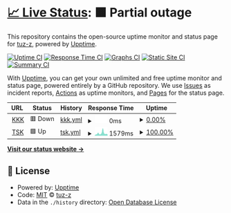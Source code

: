 # [📈 Live Status](https://upcheck.tuzz.dev): <!--live status--> **🟧 Partial outage**

This repository contains the open-source uptime monitor and status page for [tuz-z](https://upcheck.tuzz.dev), powered by [Upptime](https://github.com/upptime/upptime).

[![Uptime CI](https://github.com/tuz-z/upp/workflows/Uptime%20CI/badge.svg)](https://github.com/tuz-z/upp/actions?query=workflow%3A%22Uptime+CI%22)
[![Response Time CI](https://github.com/tuz-z/upp/workflows/Response%20Time%20CI/badge.svg)](https://github.com/tuz-z/upp/actions?query=workflow%3A%22Response+Time+CI%22)
[![Graphs CI](https://github.com/tuz-z/upp/workflows/Graphs%20CI/badge.svg)](https://github.com/tuz-z/upp/actions?query=workflow%3A%22Graphs+CI%22)
[![Static Site CI](https://github.com/tuz-z/upp/workflows/Static%20Site%20CI/badge.svg)](https://github.com/tuz-z/upp/actions?query=workflow%3A%22Static+Site+CI%22)
[![Summary CI](https://github.com/tuz-z/upp/workflows/Summary%20CI/badge.svg)](https://github.com/tuz-z/upp/actions?query=workflow%3A%22Summary+CI%22)

With [Upptime](https://upptime.js.org), you can get your own unlimited and free uptime monitor and status page, powered entirely by a GitHub repository. We use [Issues](https://github.com/tuz-z/upp/issues) as incident reports, [Actions](https://github.com/tuz-z/upp/actions) as uptime monitors, and [Pages](https://upcheck.tuzz.dev) for the status page.

<!--start: status pages-->
<!-- This summary is generated by Upptime (https://github.com/upptime/upptime) -->
<!-- Do not edit this manually, your changes will be overwritten -->
<!-- prettier-ignore -->
| URL | Status | History | Response Time | Uptime |
| --- | ------ | ------- | ------------- | ------ |
| <img alt="" src="https://icons.duckduckgo.com/ip3/www.kkk.tsk.tr.ico" height="13"> [KKK](https://www.kkk.tsk.tr) | 🟥 Down | [kkk.yml](https://github.com/tuz-z/upp/commits/HEAD/history/kkk.yml) | <details><summary><img alt="Response time graph" src="./graphs/kkk/response-time-week.png" height="20"> 0ms</summary><br><a href="https://upcheck.tuzz.dev/history/kkk"><img alt="Response time 4787" src="https://img.shields.io/endpoint?url=https%3A%2F%2Fraw.githubusercontent.com%2Ftuz-z%2Fupp%2FHEAD%2Fapi%2Fkkk%2Fresponse-time.json"></a><br><a href="https://upcheck.tuzz.dev/history/kkk"><img alt="24-hour response time 0" src="https://img.shields.io/endpoint?url=https%3A%2F%2Fraw.githubusercontent.com%2Ftuz-z%2Fupp%2FHEAD%2Fapi%2Fkkk%2Fresponse-time-day.json"></a><br><a href="https://upcheck.tuzz.dev/history/kkk"><img alt="7-day response time 0" src="https://img.shields.io/endpoint?url=https%3A%2F%2Fraw.githubusercontent.com%2Ftuz-z%2Fupp%2FHEAD%2Fapi%2Fkkk%2Fresponse-time-week.json"></a><br><a href="https://upcheck.tuzz.dev/history/kkk"><img alt="30-day response time 0" src="https://img.shields.io/endpoint?url=https%3A%2F%2Fraw.githubusercontent.com%2Ftuz-z%2Fupp%2FHEAD%2Fapi%2Fkkk%2Fresponse-time-month.json"></a><br><a href="https://upcheck.tuzz.dev/history/kkk"><img alt="1-year response time 4953" src="https://img.shields.io/endpoint?url=https%3A%2F%2Fraw.githubusercontent.com%2Ftuz-z%2Fupp%2FHEAD%2Fapi%2Fkkk%2Fresponse-time-year.json"></a></details> | <details><summary><a href="https://upcheck.tuzz.dev/history/kkk">0.00%</a></summary><a href="https://upcheck.tuzz.dev/history/kkk"><img alt="All-time uptime 84.72%" src="https://img.shields.io/endpoint?url=https%3A%2F%2Fraw.githubusercontent.com%2Ftuz-z%2Fupp%2FHEAD%2Fapi%2Fkkk%2Fuptime.json"></a><br><a href="https://upcheck.tuzz.dev/history/kkk"><img alt="24-hour uptime 0.00%" src="https://img.shields.io/endpoint?url=https%3A%2F%2Fraw.githubusercontent.com%2Ftuz-z%2Fupp%2FHEAD%2Fapi%2Fkkk%2Fuptime-day.json"></a><br><a href="https://upcheck.tuzz.dev/history/kkk"><img alt="7-day uptime 0.00%" src="https://img.shields.io/endpoint?url=https%3A%2F%2Fraw.githubusercontent.com%2Ftuz-z%2Fupp%2FHEAD%2Fapi%2Fkkk%2Fuptime-week.json"></a><br><a href="https://upcheck.tuzz.dev/history/kkk"><img alt="30-day uptime 1.38%" src="https://img.shields.io/endpoint?url=https%3A%2F%2Fraw.githubusercontent.com%2Ftuz-z%2Fupp%2FHEAD%2Fapi%2Fkkk%2Fuptime-month.json"></a><br><a href="https://upcheck.tuzz.dev/history/kkk"><img alt="1-year uptime 62.42%" src="https://img.shields.io/endpoint?url=https%3A%2F%2Fraw.githubusercontent.com%2Ftuz-z%2Fupp%2FHEAD%2Fapi%2Fkkk%2Fuptime-year.json"></a></details>
| <img alt="" src="https://www.kkk.tsk.tr/img/linkler/genelkurmay.png" height="13"> [TSK](https://www.tsk.tr) | 🟩 Up | [tsk.yml](https://github.com/tuz-z/upp/commits/HEAD/history/tsk.yml) | <details><summary><img alt="Response time graph" src="./graphs/tsk/response-time-week.png" height="20"> 1579ms</summary><br><a href="https://upcheck.tuzz.dev/history/tsk"><img alt="Response time 1262" src="https://img.shields.io/endpoint?url=https%3A%2F%2Fraw.githubusercontent.com%2Ftuz-z%2Fupp%2FHEAD%2Fapi%2Ftsk%2Fresponse-time.json"></a><br><a href="https://upcheck.tuzz.dev/history/tsk"><img alt="24-hour response time 1061" src="https://img.shields.io/endpoint?url=https%3A%2F%2Fraw.githubusercontent.com%2Ftuz-z%2Fupp%2FHEAD%2Fapi%2Ftsk%2Fresponse-time-day.json"></a><br><a href="https://upcheck.tuzz.dev/history/tsk"><img alt="7-day response time 1579" src="https://img.shields.io/endpoint?url=https%3A%2F%2Fraw.githubusercontent.com%2Ftuz-z%2Fupp%2FHEAD%2Fapi%2Ftsk%2Fresponse-time-week.json"></a><br><a href="https://upcheck.tuzz.dev/history/tsk"><img alt="30-day response time 1316" src="https://img.shields.io/endpoint?url=https%3A%2F%2Fraw.githubusercontent.com%2Ftuz-z%2Fupp%2FHEAD%2Fapi%2Ftsk%2Fresponse-time-month.json"></a><br><a href="https://upcheck.tuzz.dev/history/tsk"><img alt="1-year response time 1287" src="https://img.shields.io/endpoint?url=https%3A%2F%2Fraw.githubusercontent.com%2Ftuz-z%2Fupp%2FHEAD%2Fapi%2Ftsk%2Fresponse-time-year.json"></a></details> | <details><summary><a href="https://upcheck.tuzz.dev/history/tsk">100.00%</a></summary><a href="https://upcheck.tuzz.dev/history/tsk"><img alt="All-time uptime 99.93%" src="https://img.shields.io/endpoint?url=https%3A%2F%2Fraw.githubusercontent.com%2Ftuz-z%2Fupp%2FHEAD%2Fapi%2Ftsk%2Fuptime.json"></a><br><a href="https://upcheck.tuzz.dev/history/tsk"><img alt="24-hour uptime 100.00%" src="https://img.shields.io/endpoint?url=https%3A%2F%2Fraw.githubusercontent.com%2Ftuz-z%2Fupp%2FHEAD%2Fapi%2Ftsk%2Fuptime-day.json"></a><br><a href="https://upcheck.tuzz.dev/history/tsk"><img alt="7-day uptime 100.00%" src="https://img.shields.io/endpoint?url=https%3A%2F%2Fraw.githubusercontent.com%2Ftuz-z%2Fupp%2FHEAD%2Fapi%2Ftsk%2Fuptime-week.json"></a><br><a href="https://upcheck.tuzz.dev/history/tsk"><img alt="30-day uptime 100.00%" src="https://img.shields.io/endpoint?url=https%3A%2F%2Fraw.githubusercontent.com%2Ftuz-z%2Fupp%2FHEAD%2Fapi%2Ftsk%2Fuptime-month.json"></a><br><a href="https://upcheck.tuzz.dev/history/tsk"><img alt="1-year uptime 99.89%" src="https://img.shields.io/endpoint?url=https%3A%2F%2Fraw.githubusercontent.com%2Ftuz-z%2Fupp%2FHEAD%2Fapi%2Ftsk%2Fuptime-year.json"></a></details>

<!--end: status pages-->

[**Visit our status website →**](https://upcheck.tuzz.dev)

## 📄 License

- Powered by: [Upptime](https://github.com/upptime/upptime)
- Code: [MIT](./LICENSE) © [tuz-z](https://upcheck.tuzz.dev)
- Data in the `./history` directory: [Open Database License](https://opendatacommons.org/licenses/odbl/1-0/)
